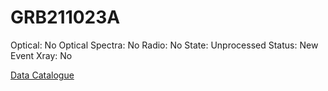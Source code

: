 # GRB211023A

Optical: No
Optical Spectra: No
Radio: No
State: Unprocessed
Status: New Event
Xray: No

[Data Catalogue](GRB211023A%205a0d8aeac535429c913bbc9171440f7c/Data%20Catalogue%20ba04fb1e6ce141bdb78602c8c8c41e62.csv)